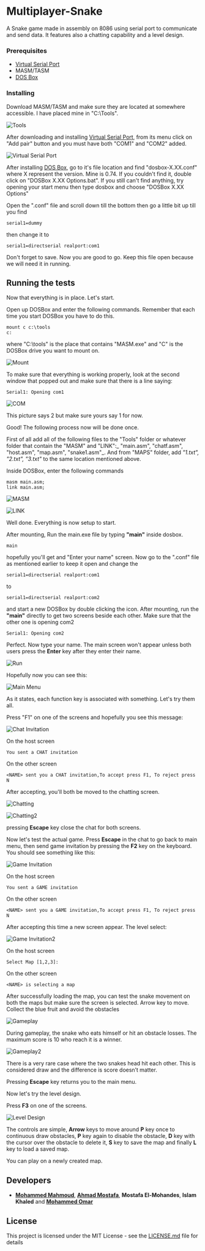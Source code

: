 # Multiplayer-Snake
A Snake game made in assembly on 8086 using serial port to communicate and send data. It features also a chatting capability and a level design.

### Prerequisites

* [Virtual Serial Port](https://www.eltima.com/products/vspdxp/)
* MASM/TASM
* [DOS Box](https://www.dosbox.com/)


### Installing

Download MASM/TASM and make sure they are located at somewhere accessible. I have placed mine in "C:\Tools".

![Tools](/Screenshots/tools.JPG)

After downloading and installing [Virtual Serial Port](https://www.eltima.com/products/vspdxp/), from its menu click on "Add pair" button and you must have both "COM1" and "COM2" added.

![Virtual Serial Port](/Screenshots/1_serial_port.JPG)

After installing [DOS Box](https://www.dosbox.com/), go to it's file location and find "dosbox-X.XX.conf" where X represent the version. Mine is 0.74. If you couldn't find it, double click on "DOSBox X.XX Options.bat". If you still can't find anything, try opening your start menu then type dosbox and choose "DOSBox X.XX Options"

Open the ".conf" file and scroll down till the bottom then go a little bit up till you find
```
serial1=dummy
```
then change it to
```
serial1=directserial realport:com1
```
Don't forget to save. Now you are good to go. Keep this file open because we will need it in running.

## Running the tests

Now that everything is in place. Let's start.

Open up DOSBox and enter the following commands. Remember that each time you start DOSBox you have to do this.
```
mount c c:\tools
c:
```
where "C:\tools" is the place that contains "MASM.exe" and "C" is the DOSBox drive you want to mount on.

![Mount](/Screenshots/2_mount.jpg)

To make sure that everything is working properly, look at the second window that popped out and make sure that there is a line saying:
```
Serial1: Opening com1
```
![COM](/Screenshots/5_check.JPG)

This picture says 2 but make sure yours say 1 for now.

Good! The following process now will be done once.

First of all add all of the following files to the "Tools" folder or whatever folder that contain the "MASM" and "LINK":_ "main.asm", "chatf.asm", "host.asm", "map.asm", "snake1.asm"_. And from "MAPS" folder, add _"1.txt", "2.txt", "3.txt"_ to the same location mentioned above.

Inside DOSBox, enter the following commands
```
masm main.asm;
link main.asm;
```

![MASM](/Screenshots/3_masm.jpg)

![LINK](/Screenshots/4_link.JPG)

Well done. Everything is now setup to start.

After mounting, Run the main.exe file by typing **"main"** inside dosbox. 
```
main
```
hopefully you'll get and "Enter your name" screen. Now go to the ".conf" file as mentioned earlier to keep it open and change the
```
serial1=directserial realport:com1
```
to
```
serial1=directserial realport:com2
```
and start a new DOSBox by double clicking the icon. After mounting, run the **"main"** directly to get two screens beside each other.
Make sure that the other one is opening com2
```
Serial1: Opening com2
```

Perfect. Now type your name. The main screen won't appear unless both users press the **Enter** key after they enter their name.

![Run](/Screenshots/6_run.JPG)

Hopefully now you can see this:

![Main Menu](/Screenshots/7_main_menu.JPG)

As it states, each function key is associated with something. Let's try them all.

Press "F1" on one of the screens and hopefully you see this message:

![Chat Invitation](/Screenshots/8_chat_inv.JPG)

On the host screen
```
You sent a CHAT invitation
```
On the other screen
```
<NAME> sent you a CHAT invitation,To accept press F1, To reject press N
```

After accepting, you'll both be moved to the chatting screen.

![Chatting](/Screenshots/9_real_chat_1.JPG)

![Chatting2](/Screenshots/10_real_chat_2.JPG)

pressing **Escape** key close the chat for both screens.

Now let's test the actual game. Press **Escape** in the chat to go back to main menu, then send game invitation by pressing the **F2** key on the keyboard. You should see something like this:

![Game Invitation](/Screenshots/11_game_inv_1.JPG)

On the host screen
```
You sent a GAME invitation
```
On the other screen
```
<NAME> sent you a GAME invitation,To accept press F1, To reject press N
```

After accepting this time a new screen appear. The level select:

![Game Invitation2](/Screenshots/12_game_inv_2.JPG)

On the host screen
```
Select Map [1,2,3]: 
```
On the other screen
```
<NAME> is selecting a map
```

After successfully loading the map, you can test the snake movement on both the maps but make sure the screen is selected.
Arrow key to move. Collect the blue fruit and avoid the obstacles

![Gameplay](/Screenshots/13_game_1.JPG)

During gameplay, the snake who eats himself or hit an obstacle losses. The maximum score is 10 who reach it is a winner.

![Gameplay2](/Screenshots/14_game_2.JPG)

There is a very rare case where the two snakes head hit each other. This is considered draw and the difference is score doesn’t matter.

Pressing **Escape** key returns you to the main menu.

Now let's try the level design.

Press **F3** on one of the screens.

![Level Design](/Screenshots/15_lvl_design.JPG)

The controls are simple, **Arrow** keys to move around **P** key once to continuous draw obstacles, **P** key again to disable the obstacle, **D** key with the cursor over the obstacle to delete it, **S** key to save the map and finally **L** key to load a saved map.

You can play on a newly created map.


## Developers

* **[Mohammed Mahmoud](https://github.com/Musgi)**, **[Ahmad Mostafa](https://github.com/ahmad-mostafa1000)**, **Mostafa El-Mohandes**, **Islam Khaled** and **[Mohammed Omar](https://github.com/MohammedAlsayedOmar)**

## License
This project is licensed under the MIT License - see the [LICENSE.md](LICENSE.md) file for details
